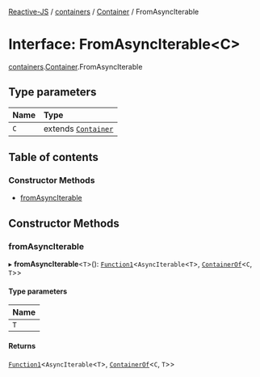 [Reactive-JS](../README.md) / [containers](../modules/containers.md) / [Container](../modules/containers.Container.md) / FromAsyncIterable

# Interface: FromAsyncIterable<C\>

[containers](../modules/containers.md).[Container](../modules/containers.Container.md).FromAsyncIterable

## Type parameters

| Name | Type |
| :------ | :------ |
| `C` | extends [`Container`](containers.Container-1.md) |

## Table of contents

### Constructor Methods

- [fromAsyncIterable](containers.Container.FromAsyncIterable.md#fromasynciterable)

## Constructor Methods

### fromAsyncIterable

▸ **fromAsyncIterable**<`T`\>(): [`Function1`](../modules/functions.md#function1)<`AsyncIterable`<`T`\>, [`ContainerOf`](../modules/containers.md#containerof)<`C`, `T`\>\>

#### Type parameters

| Name |
| :------ |
| `T` |

#### Returns

[`Function1`](../modules/functions.md#function1)<`AsyncIterable`<`T`\>, [`ContainerOf`](../modules/containers.md#containerof)<`C`, `T`\>\>
